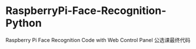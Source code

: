 # RaspberryPi-Face-Recognition-Python
Raspberry Pi Face Recognition Code with Web Control Panel 公选课最终代码
